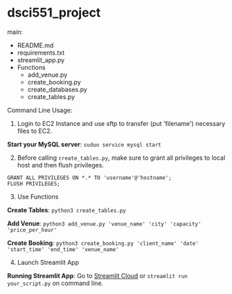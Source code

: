 # dsci551_project

main:

- README.md
- requirements.txt
- streamlit_app.py
- Functions
  - add_venue.py
  - create_booking.py
  - create_databases.py
  - create_tables.py
 

Command Line Usage:

1. Login to EC2 Instance and use sftp to transfer (put 'filename') necessary files to EC2.

  **Start your MySQL server**: ```suduo service mysql start```

2. Before calling ```create_tables.py```, make sure to grant all privileges to local host and then flush privileges.
```
GRANT ALL PRIVILEGES ON *.* TO 'username'@'hostname';
FLUSH PRIVILEGES;
```
3. Use Functions

  **Create Tables**: ```python3 create_tables.py```

  **Add Venue**: ```python3 add_venue.py 'venue_name' 'city' 'capacity' 'price_per_hour'```

  **Create Booking**: ```python3 create_booking.py 'client_name' 'date' 'start_time' 'end_time' 'venue_name'```

4. Launch Streamlit App

  **Running Streamlit App**: Go to [Streamlit Cloud](https://eventmanager-dsci551-s24.streamlit.app/) or ```streamlit run your_script.py``` on command line.



